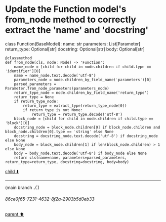 # Update the Function model's from_node method to correctly extract the 'name' and 'docstring'
class Function(BaseModel):
    name: str
    parameters: List[Parameter]
    return_type: Optional[str]
    docstring: Optional[str]
    body: Optional[str]

    @classmethod
    def from_node(cls, node: Node) -> 'Function':
        name_node = [child for child in node.children if child.type == 'identifier'][0]
        name = name_node.text.decode('utf-8')
        parameters_node = node.children_by_field_name('parameters')[0]
        parsed_parameters = Parameter.from_node_parameters(parameters_node)
        return_type_node = node.children_by_field_name('return_type')
        return_type = None
        if return_type_node:
            return_type = extract_type(return_type_node[0])
            if return_type is not None:
                return_type = return_type.decode('utf-8')
        block_node = [child for child in node.children if child.type == 'block'][0]
        docstring_node = block_node.children[0] if block_node.children and block_node.children[0].type == 'string' else None
        docstring = docstring_node.text.decode('utf-8') if docstring_node else None
        body_node = block_node.children[1] if len(block_node.children) > 1 else None
        body = body_node.text.decode('utf-8') if body_node else None
        return cls(name=name, parameters=parsed_parameters, return_type=return_type, docstring=docstring, body=body)


[child ⬇️](#86ce0f65-7231-4632-8f2a-2903b5d0eb33)

---

(main branch ⎇)
###### 86ce0f65-7231-4632-8f2a-2903b5d0eb33
[parent ⬆️](#87f5765d-1f04-4a00-a146-d1eb426ad577)
